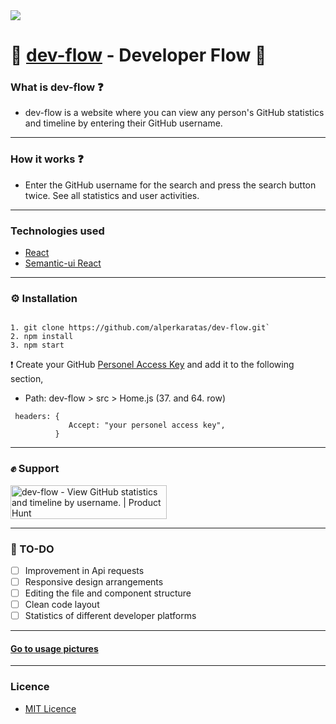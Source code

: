 <img width={200} height={200} src="https://i.ibb.co/KqQ8Pfw/icon.png"/>

# 🎉  [dev-flow](https://dev-flow.netlify.app/) - Developer Flow  🎉

### What is dev-flow ❓ 
 * dev-flow is a website where you can view any person's GitHub statistics and timeline by entering their GitHub username.
 ---
### How it works ❓
  * Enter the GitHub username for the search and press the search button twice. See all statistics and user activities.
 --- 
### Technologies used
  * [React](https://github.com/facebook/react)
  * [Semantic-ui React](https://react.semantic-ui.com/)
 ---
### ⚙️ Installation
 ```
 
 1. git clone https://github.com/alperkaratas/dev-flow.git`
 2. npm install
 3. npm start
 
 ```
 ❗️ Create your GitHub [Personel Access Key](https://github.com/settings/tokens) and add it to the following section,
  - Path: dev-flow > src > Home.js (37. and 64. row) 
 ```
  headers: {
              Accept: "your personel access key",
           }
 ```
 ---
 ### ✊ Support
 
 <a href="https://www.producthunt.com/posts/dev-flow?utm_source=badge-featured&utm_medium=badge&utm_souce=badge-dev-flow" target="_blank"><img src="https://api.producthunt.com/widgets/embed-image/v1/featured.svg?post_id=280541&theme=dark" alt="dev-flow - View GitHub statistics and timeline by username. | Product Hunt" style="width: 250px; height: 54px;" width="250" height="54" /></a>
 
 ---
 ### 📝 TO-DO
 
- [ ] Improvement in Api requests
- [ ] Responsive design arrangements
- [ ] Editing the file and component structure
- [ ] Clean code layout
- [ ] Statistics of different developer platforms
 ---
 #### [Go to usage pictures](https://github.com/alperkaratas/dev-flow/tree/master/src/usage-pictures)
 ---
 
### Licence

* [MIT Licence](https://github.com/alperkaratas/dev-flow/blob/master/LICENSE) 


 
